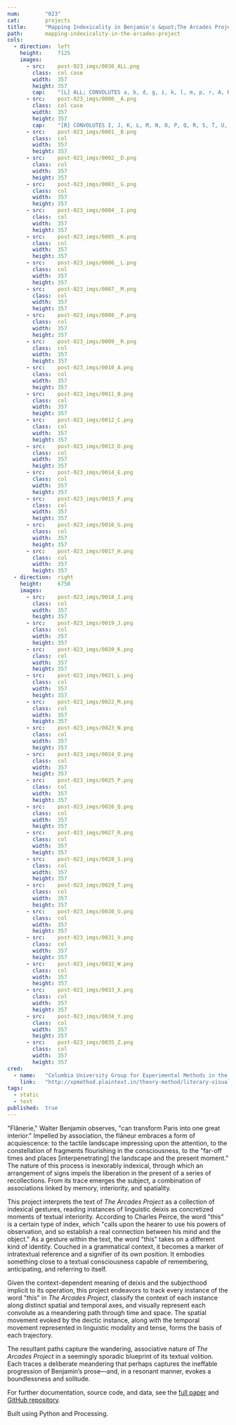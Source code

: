 ```yaml
---
num:        "023"
cat:        projects
title:      "Mapping Indexicality in Benjamin's &quot;The Arcades Project&quot;"
path:       mapping-indexicality-in-the-arcades-project
cols:
  - direction:  left
    height:     7125
    images:
      - src:    post-023_imgs/0036_ALL.png
        class:  col case
        width:  357
        height: 357
        cap:    "[L] ALL; CONVOLUTES a, b, d, g, i, k, l, m, p, r, A, B, C, D, E, F, G, H"
      - src:    post-023_imgs/0000__A.png
        class:  col case
        width:  357
        height: 357
        cap:    "[R] CONVOLUTES I, J, K, L, M, N, O, P, Q, R, S, T, U, V, W, X, Y, Z"
      - src:    post-023_imgs/0001__B.png
        class:  col
        width:  357
        height: 357
      - src:    post-023_imgs/0002__D.png
        class:  col
        width:  357
        height: 357
      - src:    post-023_imgs/0003__G.png
        class:  col
        width:  357
        height: 357
      - src:    post-023_imgs/0004__I.png
        class:  col
        width:  357
        height: 357
      - src:    post-023_imgs/0005__K.png
        class:  col
        width:  357
        height: 357
      - src:    post-023_imgs/0006__L.png
        class:  col
        width:  357
        height: 357
      - src:    post-023_imgs/0007__M.png
        class:  col
        width:  357
        height: 357
      - src:    post-023_imgs/0008__P.png
        class:  col
        width:  357
        height: 357
      - src:    post-023_imgs/0009__R.png
        class:  col
        width:  357
        height: 357
      - src:    post-023_imgs/0010_A.png
        class:  col
        width:  357
        height: 357
      - src:    post-023_imgs/0011_B.png
        class:  col
        width:  357
        height: 357
      - src:    post-023_imgs/0012_C.png
        class:  col
        width:  357
        height: 357
      - src:    post-023_imgs/0013_D.png
        class:  col
        width:  357
        height: 357
      - src:    post-023_imgs/0014_E.png
        class:  col
        width:  357
        height: 357
      - src:    post-023_imgs/0015_F.png
        class:  col
        width:  357
        height: 357
      - src:    post-023_imgs/0016_G.png
        class:  col
        width:  357
        height: 357
      - src:    post-023_imgs/0017_H.png
        class:  col
        width:  357
        height: 357
  - direction:  right
    height:     6750
    images:
      - src:    post-023_imgs/0018_I.png
        class:  col
        width:  357
        height: 357
      - src:    post-023_imgs/0019_J.png
        class:  col
        width:  357
        height: 357
      - src:    post-023_imgs/0020_K.png
        class:  col
        width:  357
        height: 357
      - src:    post-023_imgs/0021_L.png
        class:  col
        width:  357
        height: 357
      - src:    post-023_imgs/0022_M.png
        class:  col
        width:  357
        height: 357
      - src:    post-023_imgs/0023_N.png
        class:  col
        width:  357
        height: 357
      - src:    post-023_imgs/0024_O.png
        class:  col
        width:  357
        height: 357
      - src:    post-023_imgs/0025_P.png
        class:  col
        width:  357
        height: 357
      - src:    post-023_imgs/0026_Q.png
        class:  col
        width:  357
        height: 357
      - src:    post-023_imgs/0027_R.png
        class:  col
        width:  357
        height: 357
      - src:    post-023_imgs/0028_S.png
        class:  col
        width:  357
        height: 357
      - src:    post-023_imgs/0029_T.png
        class:  col
        width:  357
        height: 357
      - src:    post-023_imgs/0030_U.png
        class:  col
        width:  357
        height: 357
      - src:    post-023_imgs/0031_V.png
        class:  col
        width:  357
        height: 357
      - src:    post-023_imgs/0032_W.png
        class:  col
        width:  357
        height: 357
      - src:    post-023_imgs/0033_X.png
        class:  col
        width:  357
        height: 357
      - src:    post-023_imgs/0034_Y.png
        class:  col
        width:  357
        height: 357
      - src:    post-023_imgs/0035_Z.png
        class:  col
        width:  357
        height: 357
cred:
  - name:   "Columbia University Group for Experimental Methods in the Humanities"
    link:   "http://xpmethod.plaintext.in/theory-method/literary-visualization-lab.html"
tags:
  - static
  - text
published:  true
---
```

"Flânerie," Walter Benjamin observes, "can transform Paris into one great interior." Impelled by association, the flâneur embraces a form of acquiescence: to the tactile landscape impressing upon the attention, to the constellation of fragments flourishing in the consciousness, to the "far-off times and places [interpenetrating] the landscape and the present moment." The nature of this process is inexorably indexical, through which an arrangement of signs impels the liberation in the present of a series of recollections. From its trace emerges the subject, a combination of associations linked by memory, interiority, and spatiality.

This project interprets the text of _The Arcades Project_ as a collection of indexical gestures, reading instances of linguistic deixis as concretized moments of textual interiority. According to Charles Peirce, the word "this" is a certain type of index, which "calls upon the hearer to use his powers of observation, and so establish a real connection between his mind and the object." As a gesture within the text, the word "this" takes on a different kind of identity. Couched in a grammatical context, it becomes a marker of intratextual reference and a signifier of its own position. It embodies something close to a textual consciousness capable of remembering, anticipating, and referring to itself. 

Given the context-dependent meaning of deixis and the subjecthood implicit to its operation, this project endeavors to track every instance of the word "this" in _The Arcades Project_, classify the context of each instance along distinct spatial and temporal axes, and visually represent each convolute as a meandering path through time and space. The spatial movement evoked by the deictic instance, along with the temporal movement represented in linguistic modality and tense, forms the basis of each trajectory.

The resultant paths capture the wandering, associative nature of _The Arcades Project_ in a seemingly sporadic blueprint of its textual volition. Each traces a deliberate meandering that perhaps captures the ineffable progression of Benjamin’s prose&mdash;and, in a resonant manner, evokes a boundlessness and solitude.

For further documentation, source code, and data, see the [full paper](../images/post-023_imgs/Y2015004_PAPER.pdf) and [GitHub repository](https://github.com/emilyfuhrman/Y2015004).

Built using Python and Processing. 
